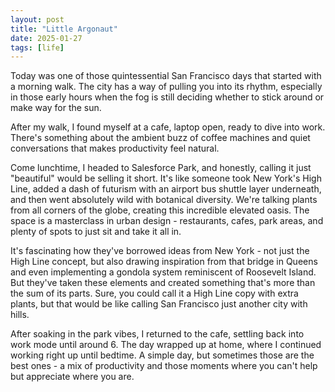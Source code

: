 ```yaml
---
layout: post
title: "Little Argonaut"
date: 2025-01-27
tags: [life]
---
```


Today was one of those quintessential San Francisco days that started with a morning walk. The city has a way of pulling you into its rhythm, especially in those early hours when the fog is still deciding whether to stick around or make way for the sun.

After my walk, I found myself at a cafe, laptop open, ready to dive into work. There's something about the ambient buzz of coffee machines and quiet conversations that makes productivity feel natural.

Come lunchtime, I headed to Salesforce Park, and honestly, calling it just "beautiful" would be selling it short. It's like someone took New York's High Line, added a dash of futurism with an airport bus shuttle layer underneath, and then went absolutely wild with botanical diversity. We're talking plants from all corners of the globe, creating this incredible elevated oasis. The space is a masterclass in urban design - restaurants, cafes, park areas, and plenty of spots to just sit and take it all in.

It's fascinating how they've borrowed ideas from New York - not just the High Line concept, but also drawing inspiration from that bridge in Queens and even implementing a gondola system reminiscent of Roosevelt Island. But they've taken these elements and created something that's more than the sum of its parts. Sure, you could call it a High Line copy with extra plants, but that would be like calling San Francisco just another city with hills.

After soaking in the park vibes, I returned to the cafe, settling back into work mode until around 6. The day wrapped up at home, where I continued working right up until bedtime. A simple day, but sometimes those are the best ones - a mix of productivity and those moments where you can't help but appreciate where you are.

